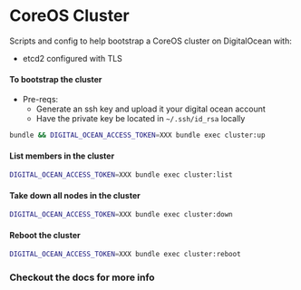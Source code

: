 # CoreOS Cluster

Scripts and config to help bootstrap a CoreOS cluster on DigitalOcean with:
- etcd2 configured with TLS



#### To bootstrap the cluster
- Pre-reqs:
  - Generate an ssh key and upload it your digital ocean account
  - Have the private key be located in `~/.ssh/id_rsa` locally

```bash
bundle && DIGITAL_OCEAN_ACCESS_TOKEN=XXX bundle exec cluster:up
```

#### List members in the cluster
```bash
DIGITAL_OCEAN_ACCESS_TOKEN=XXX bundle exec cluster:list
```

#### Take down all nodes in the cluster
```bash
DIGITAL_OCEAN_ACCESS_TOKEN=XXX bundle exec cluster:down
```


#### Reboot the cluster
```bash
DIGITAL_OCEAN_ACCESS_TOKEN=XXX bundle exec cluster:reboot
```

### Checkout the docs for more info
